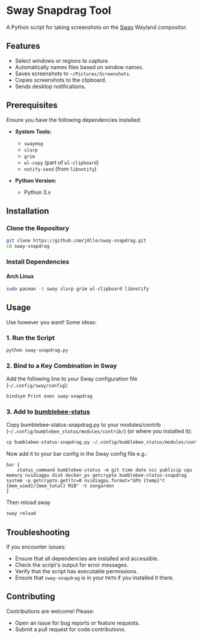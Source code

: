# Sway Snapdrag Tool

A Python script for taking screenshots on the [Sway](https://swaywm.org/) Wayland compositor.

## Features

- Select windows or regions to capture.
- Automatically names files based on window names.
- Saves screenshots to `~/Pictures/Screenshots`.
- Copies screenshots to the clipboard.
- Sends desktop notifications.

## Prerequisites

Ensure you have the following dependencies installed:

- **System Tools:**
  - `swaymsg`
  - `slurp`
  - `grim`
  - `wl-copy` (part of `wl-clipboard`)
  - `notify-send` (from `libnotify`)

- **Python Version:**
  - Python 3.x

## Installation

### Clone the Repository

```bash
git clone https://github.com/j0lle/sway-snapdrag.git
cd sway-snapdrag
```

### Install Dependencies

#### Arch Linux

```bash
sudo pacman -S sway slurp grim wl-clipboard libnotify
```

## Usage

Use however you want! Some ideas:

### 1. Run the Script

```bash
python sway-snapdrag.py
```

### 2. Bind to a Key Combination in Sway

Add the following line to your Sway configuration file (`~/.config/sway/config`):

```bash
bindsym Print exec sway-snapdrag
```

### 3. Add to [bumblebee-status](https://github.com/tobi-wan-kenobi/bumblebee-status)

Copy bumblebee-status-snapdrag.py to your modules/contrib (`~/.config/bumblebee_status/modules/contrib/`) (or where you installed it):

```bash
cp bumblebee-status-snapdrag.py ~/.config/bumblebee_status/modules/contrib/
```

Now add it to your bar config in the Sway config file
e.g.: 
```
bar {
	status_command bumblebee-status -m git time date nic publicip cpu memory nvidiagpu disk docker_ps getcrypto bumblebee-status-snapdrag system -p getcrypto.getltc=0 nvidiagpu.format="GPU {temp}°C {mem_used}/{mem_total} MiB" -t zengarden
}
```
Then reload sway
```bash
sway reload
```

## Troubleshooting

If you encounter issues:

- Ensure that all dependencies are installed and accessible.
- Check the script's output for error messages.
- Verify that the script has executable permissions.
- Ensure that `sway-snapdrag` is in your `PATH` if you installed it there.

## Contributing

Contributions are welcome! Please:

- Open an issue for bug reports or feature requests.
- Submit a pull request for code contributions.
